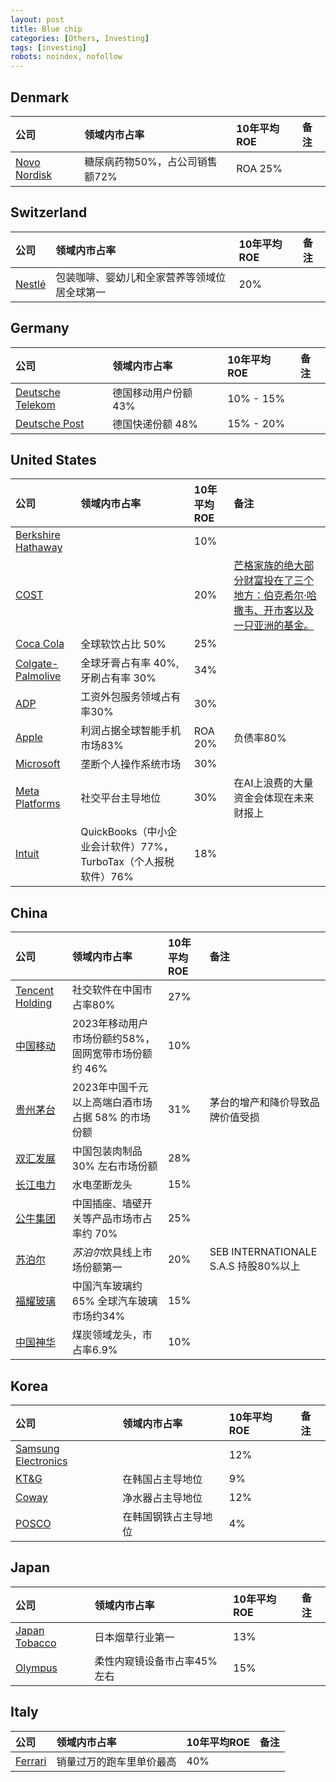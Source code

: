 ```yaml
---
layout: post
title: Blue chip
categories: [Others, Investing]
tags: [investing]
robots: noindex, nofollow
---
```




## Denmark

| 公司                                                         | 领域内市占率                   | 10年平均ROE      | 备注 |
| :----------------------------------------------------------- | :----------------------------- |:--------------| :--- |
| [Novo Nordisk](https://companiesmarketcap.com/novo-nordisk/pe-ratio/) | 糖尿病药物50%，占公司销售额72% | ROA 25%       |      |



## Switzerland

| 公司                                                     | 领域内市占率                                 | 10年平均ROE      | 备注 |
| :------------------------------------------------------- | :------------------------------------------- |:--------------| :--- |
| [Nestlé](https://companiesmarketcap.com/nestle/revenue/) | 包装咖啡、婴幼儿和全家营养等领域位居全球第一 | 20%           |      |



## Germany

| 公司                                                         | 领域内市占率                                         | 10年平均ROE      | 备注 |
| :----------------------------------------------------------- | :--------------------------------------------------- |:--------------| :--- |
| [Deutsche Telekom](https://companiesmarketcap.com/deutsche-telekom/pb-ratio/) | 德国移动用户份额 43%                                 | 10% - 15%     |      |
| [Deutsche Post](https://companiesmarketcap.com/deutsche-post/pe-ratio/) | 德国快递份额 48%                                     | 15% - 20%     |      |



## United States

| 公司                                                         | 领域内市占率                                                 | 10年平均ROE      | 备注                                                         |
| :----------------------------------------------------------- | :----------------------------------------------------------- |:--------------| :----------------------------------------------------------- |
| [Berkshire Hathaway](https://companiesmarketcap.com/berkshire-hathaway/pb-ratio/) |                                                              | 10%           |                                                              |
| [COST](https://companiesmarketcap.com/costco/pe-ratio/)      |                                                              | 20%           | [芒格家族的绝大部分财富投在了三个地方：伯克希尔·哈撒韦、开市客以及一只亚洲的基金。](https://an-cheon.github.io/posts/manggezhidao/) |
| [Coca Cola](https://companiesmarketcap.com/coca-cola/pe-ratio/) | 全球软饮占比 50%                                             | 25%           |                                                              |
| [Colgate-Palmolive](https://companiesmarketcap.com/colgate-palmolive/pe-ratio/) | 全球牙膏占有率 40%, 牙刷占有率 30%                           | 34%           |                                                              |
| [ADP](https://www.macrotrends.net/stocks/charts/ADP/adp/pe-ratio) | 工资外包服务领域占有率30%                                    | 30%           |                                                              |
| [Apple](https://www.macrotrends.net/stocks/charts/AAPL/apple/pe-ratio) | 利润占据全球智能手机市场83%                                  | ROA 20%       | 负债率80%                                                    |
| [Microsoft](https://companiesmarketcap.com/microsoft/pe-ratio/) | 垄断个人操作系统市场                                         | 30%           |                                                              |
| [Meta Platforms](https://www.macrotrends.net/stocks/charts/META/meta-platforms/roe) | 社交平台主导地位                                             | 30%           | 在AI上浪费的大量资金会体现在未来财报上                       |
| [Intuit](https://macrotrends.net/stocks/charts/INTU/intuit/price-book) | QuickBooks（中小企业会计软件）77%，TurboTax（个人报税软件）76% | 18%           |                                                              | |



## China

| 公司                                                                                              | 领域内市占率                                 | 10年平均ROE | 备注 |
|:------------------------------------------------------------------------------------------------|:---------------------------------------|:---------| :--- |
| [Tencent Holding](https://www.macrotrends.net/stocks/charts/TCEHY/tencent-holding/pe-ratio) | 社交软件在中国市占率80%                          | 27%      |  |
| [中国移动](https://eniu.com/gu/sh600941)                                                        | 2023年移动用户市场份额约58%，固网宽带市场份额约 46% | 10%      |  |
| [贵州茅台](https://eniu.com/gu/sh600519/pe_ttm)                                                 | 2023年中国千元以上高端白酒市场占据 58% 的市场份额      | 31%      | 茅台的增产和降价导致品牌价值受损 |
| [双汇发展](https://eniu.com/gu/sz000895/pe_ttm)                                                 | 中国包装肉制品 30% 左右市场份额                 | 28%      |  |
| [长江电力](https://eniu.com/gu/sh600900/pe_ttm) | 水电垄断龙头 | 15%      |  |
| [公牛集团](https://eniu.com/gu/sh603195/pe_ttm) | 中国插座、墙壁开关等产品市场市占率约 70% | 25%      | |
| [苏泊尔](https://eniu.com/gu/sz002032/income#) | *苏泊尔*炊具线上市场份额第一 | 20%      | SEB INTERNATIONALE S.A.S 持股80%以上 |
| [福耀玻璃](https://eniu.com/gu/sh600660) | 中国汽车玻璃约65% 全球汽车玻璃市场约34% | 15%      | |
| [中国神华](https://eniu.com/gu/sh601088/roe) | 煤炭领域龙头，市占率6.9% | 10%      | |



## Korea

| 公司                                                         | 领域内市占率         | 10年平均ROE      | 备注 |
| :----------------------------------------------------------- | :------------------- |:--------------| :--- |
| [Samsung Electronics](https://companiesmarketcap.com/samsung/pb-ratio/) |                      | 12%           |      |
| [KT&G](https://companiesmarketcap.com/ktng-korea-tobacco/pe-ratio/) | 在韩国占主导地位     | 9%            |      |
| [Coway](https://companiesmarketcap.com/coway/pe-ratio/)      | 净水器占主导地位     | 12%           |      |
| [POSCO](https://companiesmarketcap.com/posco/pe-ratio/)      | 在韩国钢铁占主导地位 | 4%            |      |



## Japan

| 公司                                                       | 领域内市占率                | 10年平均ROE      | 备注 |
| :--------------------------------------------------------- | :-------------------------- |:--------------| :--- |
| [Japan Tobacco](https://www.wisesheets.io/pe-ratio/2914.T) | 日本烟草行业第一            | 13%           |      |
| [Olympus](https://www.wisesheets.io/pe-ratio/7733.T)       | 柔性内窥镜设备市占率45%左右 | 15%           |      |



## Italy

| 公司                                                         | 领域内市占率             | 10年平均ROE      | 备注 |
| :----------------------------------------------------------- | :----------------------- |:--------------| :--- |
| [Ferrari](https://www.macrotrends.net/stocks/charts/RACE/ferrari/pe-ratio) | 销量过万的跑车里单价最高 | 40%           |      |
